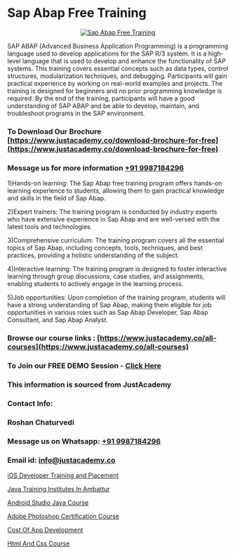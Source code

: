 # Sap Abap Free Training

<p align="center">
  <a href="https://justacademy.co/course-detail/sap-abap-training">
    <img src="https://justacademy.co/storage2/course_image/1707212883_course_image.webp" alt="Sap Abap Free Training">
  </a>
</p>


SAP ABAP (Advanced Business Application Programming) is a programming language used to develop applications for the SAP R/3 system. It is a high-level language that is used to develop and enhance the functionality of SAP systems. This training covers essential concepts such as data types, control structures, modularization techniques, and debugging. Participants will gain practical experience by working on real-world examples and projects. The training is designed for beginners and no prior programming knowledge is required. By the end of the training, participants will have a good understanding of SAP ABAP and be able to develop, maintain, and troubleshoot programs in the SAP environment.
### To Download Our Brochure [https://www.justacademy.co/download-brochure-for-free](https://www.justacademy.co/download-brochure-for-free)
### Message us for more information [+91 9987184296](https://api.whatsapp.com/send?phone=919987184296)
1)Hands-on learning: The Sap Abap free training program offers hands-on learning experience to students, allowing them to gain practical knowledge and skills in the field of Sap Abap.

2)Expert trainers: The training program is conducted by industry experts who have extensive experience in Sap Abap and are well-versed with the latest tools and technologies.

3)Comprehensive curriculum: The training program covers all the essential topics of Sap Abap, including concepts, tools, techniques, and best practices, providing a holistic understanding of the subject.

4)Interactive learning: The training program is designed to foster interactive learning through group discussions, case studies, and assignments, enabling students to actively engage in the learning process.

5)Job opportunities: Upon completion of the training program, students will have a strong understanding of Sap Abap, making them eligible for job opportunities in various roles such as Sap Abap Developer, Sap Abap Consultant, and Sap Abap Analyst.

### Browse our course links : [https://www.justacademy.co/all-courses](https://www.justacademy.co/all-courses) 
### To Join our FREE DEMO Session - [Click Here](https://www.justacademy.co/register-for-course-demo)


### This information is sourced from JustAcademy
### Contact Info:
### Roshan Chaturvedi
### Message us on Whatsapp: [+91 9987184296](https://api.whatsapp.com/send?phone=919987184296)
### Email id: [info@justacademy.co](mailto:info@justacademy.co)
                
[iOS Developer Training and Placement](0)

[Java Training Institutes In Ambattur](https://www.linkedin.com/pulse/java-training-institutes-ambattur-software-training-sunnyvale-76h4e?trackingId=mMj7m0276vOMyCNShtinFA%3D%3D&lipi=urn%3Ali%3Apage%3Ad_flagship3_company_admin%3BPMbi7PJsSrOfOFf5jCv3gg%3D%3D)

[Android Studio Java Course](https://medium.com/@kumarishimmi99/android-studio-java-course-e04d0b569ba6)

[Adobe Photoshop Certification Course](https://medium.com/@abhidnya.1068/adobe-photoshop-certification-course-22e60295b365)

[Cost Of App Development](https://justacademyin.github.io/Articles/Cost-Of-App-Development)

[Html And Css Course](https://justacademyin.github.io/justacademy/html-and-css-course)

